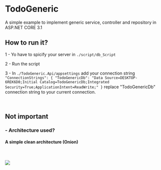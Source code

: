 # TodoGeneric

A simple example to implement generic service, controller and repository in ASP.NET CORE 3.1

## How to run it?
1 -  Yo have to spicify your server in `./script/db_Script` 

 2 - Run the script 

 3 - In  `./TodoGeneric.Api/appsettings` add your connection string ` "ConnectionStrings": {
    "TodoGenericDb": "Data Source=DESKTOP-6REK6D0;Initial Catalog=TodoGenericDb;Integrated Security=True;ApplicationIntent=ReadWrite;"
  }`  replace  "TodoGenericDb" connection string to your current connection.

</br>

## Not important

### - Architecture used?
#### A simple clean architecture (Onion)

</br>
</br>

<img src="https://docs.microsoft.com/en-us/dotnet/architecture/modern-web-apps-azure/media/image5-7.png">


